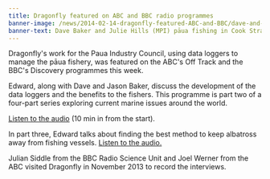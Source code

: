 ```yaml
---
title: Dragonfly featured on ABC and BBC radio programmes
banner-image: /news/2014-02-14-dragonfly-featured-ABC-and-BBC/dave-and-jules.jpg
banner-text: Dave Baker and Julie Hills (MPI) pāua fishing in Cook Strait
---
```

Dragonfly's work for the Paua Industry Council, using data
loggers to manage the pāua fishery, was featured on the ABC's Off Track
and the BBC's Discovery programmes this week.

Edward, along with Dave and Jason Baker, discuss the development of
the data loggers and the benefits to the fishers. This programme is
part two of a four-part series exploring current marine issues around
the world.

<!--more-->

[Listen to the audio](http://www.abc.net.au/radionational/programs/offtrack/saving-the-ocean2c-part-2/5166828)
(10 min in from the start).

In part three, Edward talks about finding the best method to keep
albatross away from fishing vessels. [Listen to the
audio.](http://www.abc.net.au/radionational/programs/offtrack/saving-the-ocean2c-part-3/5168974)

Julian Siddle from the BBC Radio Science Unit and Joel Werner from the
ABC visited Dragonfly in November 2013 to record the interviews.

